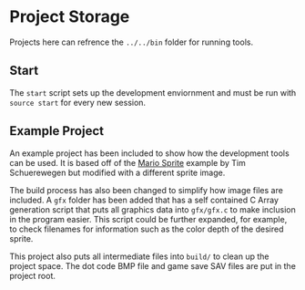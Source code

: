 # Project Storage

Projects here can refrence the `../../bin` folder for running tools.

## Start

The `start` script sets up the development enviornment and must be 
run with `source start` for every new session.

## Example Project

An example project has been included to show how the development tools can be
used. It is based off of the [Mario Sprite](https://web.archive.org/web/20160514172806/http://users.skynet.be/firefly/gba/e-reader)
example by Tim Schuerewegen but modified with a different sprite image.

The build process has also been changed to simplify how image files are 
included. A `gfx` folder has been added that has a self contained C Array
generation script that puts all graphics data into `gfx/gfx.c` to make inclusion
in the program easier. This script could be further expanded, for example, to 
check filenames for information such as the color depth of the desired sprite.

This project also puts all intermediate files into `build/` to clean up the 
project space. The dot code BMP file and game save SAV files are put in the 
project root.
